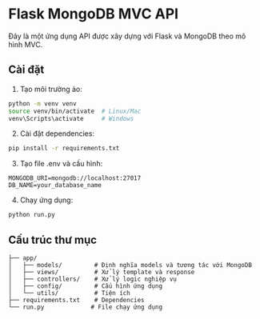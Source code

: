 # Flask MongoDB MVC API

Đây là một ứng dụng API được xây dựng với Flask và MongoDB theo mô hình MVC.

## Cài đặt

1. Tạo môi trường ảo:
```bash
python -m venv venv
source venv/bin/activate  # Linux/Mac
venv\Scripts\activate     # Windows
```

2. Cài đặt dependencies:
```bash
pip install -r requirements.txt
```

3. Tạo file .env và cấu hình:
```
MONGODB_URI=mongodb://localhost:27017
DB_NAME=your_database_name
```

4. Chạy ứng dụng:
```bash
python run.py
```

## Cấu trúc thư mục

```
├── app/
│   ├── models/         # Định nghĩa models và tương tác với MongoDB
│   ├── views/          # Xử lý template và response
│   ├── controllers/    # Xử lý logic nghiệp vụ
│   ├── config/         # Cấu hình ứng dụng
│   └── utils/          # Tiện ích
├── requirements.txt    # Dependencies
└── run.py             # File chạy ứng dụng
``` 